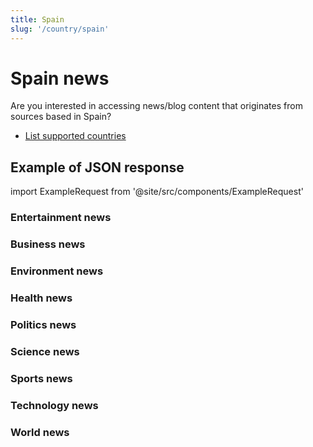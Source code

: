 ```yaml
---
title: Spain
slug: '/country/spain'
---
```


# Spain news

Are you interested in accessing news/blog content that originates from sources based in Spain?

- [List supported countries](/get-articles/countries)

## Example of JSON response

import ExampleRequest from '@site/src/components/ExampleRequest'

### Entertainment news
<ExampleRequest url="https://api.apitube.io/v1/news/articles-demo?limit=2&category=news/Arts_and_Entertainment&country=es"></ExampleRequest>

### Business news
<ExampleRequest url="https://api.apitube.io/v1/news/articles-demo?limit=2&category=news/Business&country=es"></ExampleRequest>

### Environment news
<ExampleRequest url="https://api.apitube.io/v1/news/articles-demo?limit=2&category=news/Environment&country=es"></ExampleRequest>

### Health news
<ExampleRequest url="https://api.apitube.io/v1/news/articles-demo?limit=2&category=news/Health&country=es"></ExampleRequest>

### Politics news
<ExampleRequest url="https://api.apitube.io/v1/news/articles-demo?limit=2&category=news/Politics&country=es"></ExampleRequest>

### Science news
<ExampleRequest url="https://api.apitube.io/v1/news/articles-demo?limit=2&category=news/Science&country=es"></ExampleRequest>

### Sports news
<ExampleRequest url="https://api.apitube.io/v1/news/articles-demo?limit=2&category=news/Sports&country=es"></ExampleRequest>

### Technology news
<ExampleRequest url="https://api.apitube.io/v1/news/articles-demo?limit=2&category=news/Technology&country=es"></ExampleRequest>

### World news
<ExampleRequest url="https://api.apitube.io/v1/news/articles-demo?limit=2&category=news/World&country=es"></ExampleRequest>

